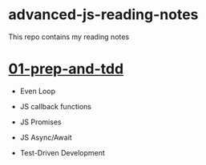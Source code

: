 # advanced-js-reading-notes
This repo contains my reading notes

# [01-prep-and-tdd](./01-prep-and-tdd.md)
- Even Loop

- JS callback functions

- JS Promises

- JS Async/Await

- Test-Driven Development